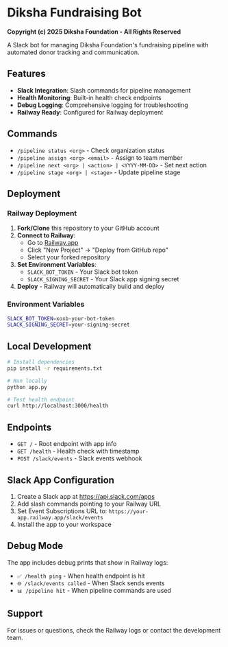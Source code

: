 # Diksha Fundraising Bot

**Copyright (c) 2025 Diksha Foundation - All Rights Reserved**

A Slack bot for managing Diksha Foundation's fundraising pipeline with automated donor tracking and communication.

## Features

- **Slack Integration**: Slash commands for pipeline management
- **Health Monitoring**: Built-in health check endpoints
- **Debug Logging**: Comprehensive logging for troubleshooting
- **Railway Ready**: Configured for Railway deployment

## Commands

- `/pipeline status <org>` - Check organization status
- `/pipeline assign <org> <email>` - Assign to team member
- `/pipeline next <org> | <action> | <YYYY-MM-DD>` - Set next action
- `/pipeline stage <org> | <stage>` - Update pipeline stage

## Deployment

### Railway Deployment

1. **Fork/Clone** this repository to your GitHub account
2. **Connect to Railway**:
   - Go to [Railway.app](https://railway.app)
   - Click "New Project" → "Deploy from GitHub repo"
   - Select your forked repository
3. **Set Environment Variables**:
   - `SLACK_BOT_TOKEN` - Your Slack bot token
   - `SLACK_SIGNING_SECRET` - Your Slack app signing secret
4. **Deploy** - Railway will automatically build and deploy

### Environment Variables

```bash
SLACK_BOT_TOKEN=xoxb-your-bot-token
SLACK_SIGNING_SECRET=your-signing-secret
```

## Local Development

```bash
# Install dependencies
pip install -r requirements.txt

# Run locally
python app.py

# Test health endpoint
curl http://localhost:3000/health
```

## Endpoints

- `GET /` - Root endpoint with app info
- `GET /health` - Health check with timestamp
- `POST /slack/events` - Slack events webhook

## Slack App Configuration

1. Create a Slack app at https://api.slack.com/apps
2. Add slash commands pointing to your Railway URL
3. Set Event Subscriptions URL to: `https://your-app.railway.app/slack/events`
4. Install the app to your workspace

## Debug Mode

The app includes debug prints that show in Railway logs:
- `✅ /health ping` - When health endpoint is hit
- `🌐 /slack/events called` - When Slack sends events
- `📊 /pipeline hit` - When pipeline commands are used

## Support

For issues or questions, check the Railway logs or contact the development team.
